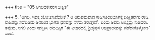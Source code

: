 +++
title = "05 ಆಗಲಿದಕೇನರಸ ದೀಕ್ಷಿತ"

+++
5. "ಆಗಲಿ, ಇದಕ್ಕೆ ಯೋಚಿಸುವೆಯೇಕೆ ? ಆ ಅನುಪಮವಾದ ರಾಜಸೂಯಯಾಗಕ್ಕೆ ದೀಕ್ಷಿತನಾಗು ರಾಜ. ರಾಜರನ್ನು ಸದೆಬಡಿದು ಅವರಿಂದ ಭಾಗಶಃ ಧನವನ್ನು ಸೆಳೆದು ತರುತ್ತೇವೆ". ಎಂದು ಅವರು ಉಬ್ಬೆದ್ದು ನುಡಿದರು. ತಪ್ಪೇನು, ಆಗಲಿ ಎಂದು ಸಮ್ಮತಿಸಿ ಯುಧಿಷ್ಠಿರ "ಈ ವಿಚಾರದಲ್ಲಿ ಶ್ರೀಕೃಷ್ಣನ ಅಭಿಪ್ರಾಯವನ್ನು ಪಡೆದುಕೊಳ್ಳೋಣ" ಎಂದ.